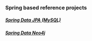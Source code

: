 ### Spring based reference projects

##### [Spring Data JPA (MySQL)](https://github.com/Rory-Powell/spring-examples/tree/master/spring-data-jpa-mysql-example)

##### [Spring Data Neo4j](https://github.com/Rory-Powell/spring-examples/tree/master/spring-data-neo4j-example)

